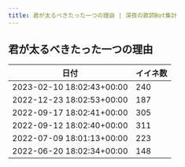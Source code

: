 ```yaml
---
title: 君が太るべきたった一つの理由 | 深夜の歌詞Bot集計
---
```

## 君が太るべきたった一つの理由

|日付|イイネ数|
|-|-|
|2023-02-10 18:02:43+00:00|240|
|2022-12-23 18:02:53+00:00|187|
|2022-09-17 18:02:41+00:00|305|
|2022-09-12 18:02:40+00:00|311|
|2022-07-09 18:01:13+00:00|223|
|2022-06-20 18:02:34+00:00|148|
